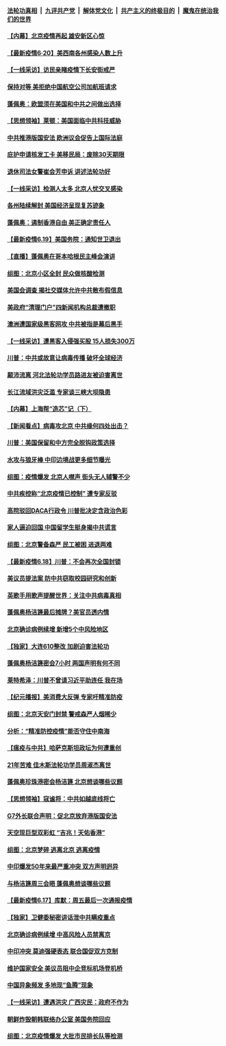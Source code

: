 ####  [法轮功真相](../../../../basic/blob/master/README.md?t=06202102) &nbsp;|&nbsp; [九评共产党](../../../../9ping.md/blob/master/README.md?t=06202102) &nbsp;|&nbsp; [解体党文化](../../../../jtdwh.md/blob/master/README.md?t=06202102)  &nbsp;|&nbsp; [共产主义的终极目的](../../../../gczydzjmd.md/blob/master/README.md?t=06202102) &nbsp;|&nbsp; [魔鬼在统治我们的世界](../../../../mgztzwmdsj.md/blob/master/README.md?t=06202102) 

#### [【内幕】北京疫情再起 雄安新区心惊](../pages/nf4514/n12195087.md?t=06202102) 

#### [【最新疫情6·20】美西南各州感染人数上升](../pages/nf4514/n12199376.md?t=06202102) 

#### [【一线采访】访民亲睹疫情下长安街戒严](../pages/nf4514/n12199890.md?t=06202102) 

#### [保持对等 美拒绝中国航空公司加航班请求](../pages/nf4514/n12199377.md?t=06202102) 

#### [蓬佩奥：欧盟须在美国和中共之间做出选择](../pages/nf4514/n12199184.md?t=06202102) 

#### [【思想领袖】莱顿：美国面临中共科技威胁](../pages/nf4514/n12033930.md?t=06202102) 

#### [中共推港版国安法 欧洲议会促告上国际法庭](../pages/nf4514/n12199257.md?t=06202102) 

#### [庇护申请核发工卡 美移民局：废除30天期限](../pages/nf4514/n12199178.md?t=06202102) 

#### [退休司法女警崔会芳申诉 讲述法轮功好](../pages/nf4514/n12198985.md?t=06202102) 

#### [【一线采访】检测人太多 北京人忧交叉感染](../pages/nf4514/n12198738.md?t=06202102) 

#### [各州陆续解封 美国经济呈现复苏迹象](../pages/nf4514/n12198923.md?t=06202102) 

#### [蓬佩奥：遏制香港自由 美正确定责任人](../pages/nf4514/n12198814.md?t=06202102) 

#### [【最新疫情6.19】美国务院：通知世卫退出](../pages/nf4514/n12196803.md?t=06202102) 

#### [【直播】蓬佩奥在哥本哈根民主峰会演讲](../pages/nf4514/n12198355.md?t=06202102) 

#### [组图：北京小区全封 民众做核酸检测](../pages/nf4514/n12198180.md?t=06202102) 

#### [美国会调查 揭社交媒体允许中共散布假信息](../pages/nf4514/n12198310.md?t=06202102) 

#### [美政府“清理门户”四新闻机构总裁遭撤职](../pages/nf4514/n12198300.md?t=06202102) 

#### [澳洲遭国家级黑客网攻 中共被指是幕后黑手](../pages/nf4514/n12197232.md?t=06202102) 

#### [【一线采访】遭黑客入侵强买股 15人损失300万](../pages/nf4514/n12193945.md?t=06202102) 

#### [川普：中共或故意让病毒传播 破坏全球经济](../pages/nf4514/n12196283.md?t=06202102) 

#### [颠沛流离 河北法轮功学员路进友被迫害离世](../pages/nf4514/n12195250.md?t=06202102) 

#### [长江流域洪灾泛滥 专家谈三峡大坝隐患](../pages/nf4514/n12196081.md?t=06202102) 

#### [【内幕】上海帮“造芯”记（下）](../pages/nf4514/n12159014.md?t=06202102) 

#### [【新闻看点】病毒攻北京 中共缘何四处出击？](../pages/nf4514/n12196497.md?t=06202102) 

#### [川普：美国保留和中方完全脱钩政策选择](../pages/nf4514/n12196511.md?t=06202102) 

#### [水攻与狼牙棒 中印边境战更多细节曝光](../pages/nf4514/n12196307.md?t=06202102) 

#### [组图：疫情爆发 北京人噤声 街头无人辅警不少](../pages/nf4514/n12195600.md?t=06202102) 

#### [中共疾控称“北京疫情已控制” 遭专家反驳](../pages/nf4514/n12196120.md?t=06202102) 

#### [高院驳回DACA行政令 川普批决定含政治色彩](../pages/nf4514/n12195892.md?t=06202102) 

#### [家人逼迫回国 中国留学生挺身揭中共谎言](../pages/nf4514/n12195569.md?t=06202102) 

#### [组图：北京警备森严 民工被困 进退两难](../pages/nf4514/n12195180.md?t=06202102) 

#### [【最新疫情6.18】川普：不会再次全国封锁](../pages/nf4514/n12193644.md?t=06202102) 

#### [美议员提法案 防中共窃取校园研究和创新](../pages/nf4514/n12195563.md?t=06202102) 

#### [英歌手用歌声提醒世界：关注中共病毒真相](../pages/nf4514/n12194192.md?t=06202102) 

#### [蓬佩奥杨洁篪最后摊牌？美官员透内情](../pages/nf4514/n12195078.md?t=06202102) 

#### [北京确诊病例续增 新增5个中风险地区](../pages/nf4514/n12194096.md?t=06202102) 

#### [【独家】大连610整改 加剧迫害法轮功](../pages/nf4514/n12156726.md?t=06202102) 

#### [蓬佩奥杨洁篪密会7小时 两国声明有何不同](../pages/nf4514/n12194738.md?t=06202102) 

#### [莱特希泽：川普不曾请习近平助连任 我在场](../pages/nf4514/n12193791.md?t=06202102) 

#### [【纪元播报】美消费大反弹 专家吁精准防疫](../pages/nf4514/n12193751.md?t=06202102) 

#### [组图：北京天安门封禁 警戒森严人烟稀少](../pages/nf4514/n12193256.md?t=06202102) 

#### [分析：“精准防控疫情”能否守住中南海](../pages/nf4514/n12194031.md?t=06202102) 

#### [【瘟疫与中共】哈萨克斯坦政坛为何遭重创](../pages/nf4514/n12193359.md?t=06202102) 

#### [21年苦难 佳木斯法轮功学员周淑杰离世](../pages/nf4514/n12192241.md?t=06202102) 

#### [蓬佩奥珍珠港密会杨洁篪 北京想谈哪些议题](../pages/nf4514/n12193642.md?t=06202102) 

#### [【思想领袖】寇谧将：中共如越底线将亡](../pages/nf4514/n12132059.md?t=06202102) 

#### [G7外长联合声明：促北京放弃港版国安法](../pages/nf4514/n12193181.md?t=06202102) 

#### [天空现巨型双彩虹 “吉兆！天佑香港”](../pages/nf4514/n12193337.md?t=06202102) 

#### [组图：北京梦碎 逃离北京 逃离疫情](../pages/nf4514/n12192398.md?t=06202102) 

#### [中印爆发50年来最严重冲突 双方声明迥异](../pages/nf4514/n12192677.md?t=06202102) 

#### [与杨洁篪周三会晤 蓬佩奥想谈哪些议题](../pages/nf4514/n12192512.md?t=06202102) 

#### [【最新疫情6.17】库默：周五最后一次通报疫情](../pages/nf4514/n12190739.md?t=06202102) 

#### [【独家】卫健委秘密讲话泄中共瞒疫重点](../pages/nf4514/n12156428.md?t=06202102) 

#### [北京确诊病例续增 中高风险人员禁离京](../pages/nf4514/n12191432.md?t=06202102) 

#### [中印冲突 莫迪强硬表态 联合国促双方克制](../pages/nf4514/n12191869.md?t=06202102) 

#### [维护国家安全 美议员阻中企竞标机场登机桥](../pages/nf4514/n12191446.md?t=06202102) 

#### [中国异象频发 多地现“鱼腾”现象](../pages/nf4514/n12190624.md?t=06202102) 

#### [【一线采访】遭遇洪灾 广西灾民：政府不作为](../pages/nf4514/n12190854.md?t=06202102) 

#### [朝鲜炸毁朝韩联络办公室 美国务院回应](../pages/nf4514/n12191066.md?t=06202102) 

#### [组图：北京疫情爆发 大批市民排长队等检测](../pages/nf4514/n12190317.md?t=06202102) 

